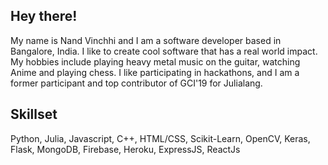 ## Hey there!
My name is Nand Vinchhi and I am a software developer based in Bangalore, India. I like to create cool software that has a real world impact. My hobbies include playing heavy metal music on the guitar, watching Anime and playing chess. I like participating in hackathons, and I am a former participant and top contributor of GCI'19 for Julialang.

## Skillset
Python, Julia, Javascript, C++, HTML/CSS, Scikit-Learn, OpenCV, Keras, Flask, MongoDB, Firebase, Heroku, ExpressJS, ReactJs


<!--
**NandVinchhi/NandVinchhi** is a ✨ _special_ ✨ repository because its `README.md` (this file) appears on your GitHub profile.

Here are some ideas to get you started:

- 🔭 I’m currently working on ...
- 🌱 I’m currently learning ...
- 👯 I’m looking to collaborate on ...
- 🤔 I’m looking for help with ...
- 💬 Ask me about ...
- 📫 How to reach me: ...
- 😄 Pronouns: ...
- ⚡ Fun fact: ...
-->
